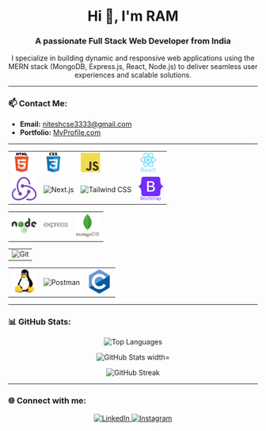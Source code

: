 <h1 align="center">Hi 👋, I'm RAM</h1>
<h3 align="center">A passionate Full Stack Web Developer from India</h3>
<p align="center">I specialize in building dynamic and responsive web applications using the MERN stack (MongoDB, Express.js, React, Node.js) to deliver seamless user experiences and scalable solutions.</p>

---

### 📫 Contact Me:
- **Email:** niteshcse3333@gmail.com
- **Portfolio:** [MyProfile.com](#)

---

<table align="center">
  <tr>
    <td><img src="https://raw.githubusercontent.com/devicons/devicon/master/icons/html5/html5-original-wordmark.svg" alt="HTML5" width="40" height="40" /></td>
    <td><img src="https://raw.githubusercontent.com/devicons/devicon/master/icons/css3/css3-original-wordmark.svg" alt="CSS3" width="40" height="40" /></td>
    <td><img src="https://raw.githubusercontent.com/devicons/devicon/master/icons/javascript/javascript-original.svg" alt="JavaScript"  width="40" height="40" /></td>
    <td><img src="https://raw.githubusercontent.com/devicons/devicon/master/icons/react/react-original-wordmark.svg" alt="React" width="40" height="40" /></td>
  </tr>
  <tr>
    <td><img src="https://raw.githubusercontent.com/devicons/devicon/master/icons/redux/redux-original.svg" alt="Redux" width="50" height="50" /></td>
    <td><img src="https://cdn.worldvectorlogo.com/logos/nextjs-2.svg" alt="Next.js" width="50" height="50" /></td>
    <td><img src="https://www.vectorlogo.zone/logos/tailwindcss/tailwindcss-icon.svg" alt="Tailwind CSS" width="50" height="50" /></td>
    <td><img src="https://raw.githubusercontent.com/devicons/devicon/master/icons/bootstrap/bootstrap-plain-wordmark.svg" alt="Bootstrap" width="50" height="50" /></td>
  </tr>
</table>

<table align="center">
  <tr>
    <td><img src="https://raw.githubusercontent.com/devicons/devicon/master/icons/nodejs/nodejs-original-wordmark.svg" alt="Node.js" width="50" height="50" /></td>
    <td><img src="https://raw.githubusercontent.com/devicons/devicon/master/icons/express/express-original-wordmark.svg" alt="Express.js" width="50" height="50" /></td>
    <td><img src="https://raw.githubusercontent.com/devicons/devicon/master/icons/mongodb/mongodb-original-wordmark.svg" alt="MongoDB" width="50" height="50" /></td>
  </tr>
</table>

<table align="center">
  <tr>
    <td><img src="https://www.vectorlogo.zone/logos/git-scm/git-scm-icon.svg" alt="Git" width="50" height="50" /></td>
  </tr>
</table>

<table align="center">
  <tr>
    <td><img src="https://raw.githubusercontent.com/devicons/devicon/master/icons/linux/linux-original.svg" alt="Linux" width="50" height="50" /></td>
    <td><img src="https://www.vectorlogo.zone/logos/getpostman/getpostman-icon.svg" alt="Postman" width="50" height="50" /></td>
    <td><img src="https://raw.githubusercontent.com/devicons/devicon/master/icons/c/c-original.svg" alt="C" width="50" height="50" /></td>
  </tr>
</table>

---

### 📊 GitHub Stats:
<p align="center">
  <img src="https://github-readme-stats.vercel.app/api/top-langs?username=codemonitor-lab&show_icons=true&locale=en&layout=compact" alt="Top Languages" width="400" />
</p>

<p align="center">
  <img src="https://github-readme-stats.vercel.app/api?username=codemonitor-lab&show_icons=true&locale=en" alt="GitHub Stats width="400" />
</p>

<p align="center">
  <img src="https://github-readme-streak-stats.herokuapp.com/?user=codemonitor-lab" alt="GitHub Streak" width="400" />
</p>

---

### 🌐 Connect with me:
<p align="center">
  <a href="https://linkedin.com/in/linkdin" target="_blank">
    <img src="https://raw.githubusercontent.com/rahuldkjain/github-profile-readme-generator/master/src/images/icons/Social/linked-in-alt.svg" alt="LinkedIn" height="40" width="40" />
  </a>
  <a href="https://instagram.com/dev_nitsh" target="_blank">
    <img src="https://raw.githubusercontent.com/rahuldkjain/github-profile-readme-generator/master/src/images/icons/Social/instagram.svg" alt="Instagram" height="40" width="40" />
  </a>
</p>
